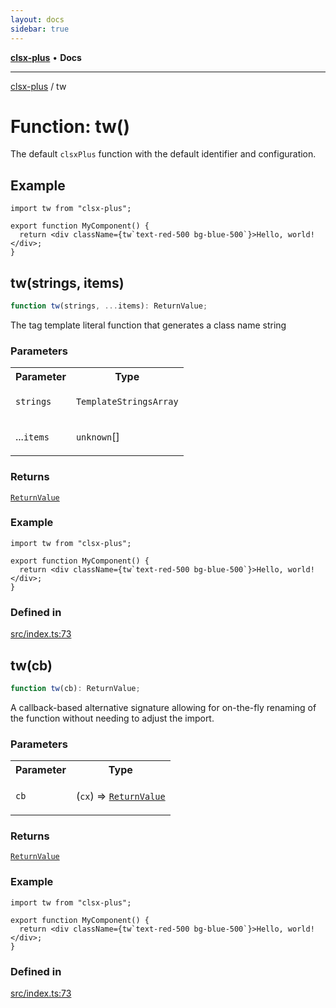 ```yaml
---
layout: docs
sidebar: true
---
```


[**clsx-plus**](README.md) • **Docs**

---

[clsx-plus](README.md) / tw

# Function: tw()

The default `clsxPlus` function with the default identifier and configuration.

## Example

```tsx
import tw from "clsx-plus";

export function MyComponent() {
  return <div className={tw`text-red-500 bg-blue-500`}>Hello, world!</div>;
}
```

## tw(strings, items)

```ts
function tw(strings, ...items): ReturnValue;
```

The tag template literal function that generates a class name string

### Parameters

<table>
<tr>
<th>Parameter</th>
<th>Type</th>
</tr>
<tr>
<td>

`strings`

</td>
<td>

`TemplateStringsArray`

</td>
</tr>
<tr>
<td>

...`items`

</td>
<td>

`unknown`\[]

</td>
</tr>
</table>

### Returns

[`ReturnValue`](Interface.ReturnValue.md)

### Example

```tsx
import tw from "clsx-plus";

export function MyComponent() {
  return <div className={tw`text-red-500 bg-blue-500`}>Hello, world!</div>;
}
```

### Defined in

[src/index.ts:73](https://github.com/HoodieCollin/clsx-plus/blob/6e1806c1d3df5a0086bcfb605a74045d54bc746a/src/index.ts#L73)

## tw(cb)

```ts
function tw(cb): ReturnValue;
```

A callback-based alternative signature allowing for on-the-fly renaming of the function without needing to adjust the import.

### Parameters

<table>
<tr>
<th>Parameter</th>
<th>Type</th>
</tr>
<tr>
<td>

`cb`

</td>
<td>

(`cx`) => [`ReturnValue`](Interface.ReturnValue.md)

</td>
</tr>
</table>

### Returns

[`ReturnValue`](Interface.ReturnValue.md)

### Example

```tsx
import tw from "clsx-plus";

export function MyComponent() {
  return <div className={tw`text-red-500 bg-blue-500`}>Hello, world!</div>;
}
```

### Defined in

[src/index.ts:73](https://github.com/HoodieCollin/clsx-plus/blob/6e1806c1d3df5a0086bcfb605a74045d54bc746a/src/index.ts#L73)
